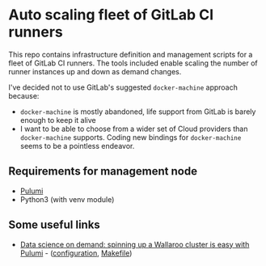 # Auto scaling fleet of GitLab CI runners

This repo contains infrastructure definition and management scripts for a
fleet of GitLab CI runners. The tools included enable scaling the number of
runner instances up and down as demand changes.

I've decided not to use GitLab's suggested `docker-machine` approach because:

- `docker-machine` is mostly abandoned, life support from GitLab is barely
  enough to keep it alive
- I want to be able to choose from a wider set of Cloud providers than
  `docker-machine` supports. Coding new bindings for `docker-machine` seems
  to be a pointless endeavor.


## Requirements for management node

- [Pulumi](https://www.pulumi.com/docs/get-started/install/)
- Python3 (with venv module)

## Some useful links

- [Data science on demand: spinning up a Wallaroo cluster is easy
  with
  Pulumi](https://www.pulumi.com/blog/data-science-on-demand-spinning-up-a-wallaroo-cluster-is-easy-with-pulumi/) -
  ([configuration](https://github.com/WallarooLabs/wallaroo_blog_examples/tree/master/provisioned-classifier/pulumi),
  [Makefile](https://github.com/WallarooLabs/wallaroo_blog_examples/blob/master/provisioned-classifier/Makefile))
